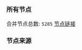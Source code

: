 ### 所有节点
合并节点总数: `5285`
[节点链接](https://github.com/rzhy1/33/raw/master/sub/sub_merge_base64.txt)

### 节点来源

